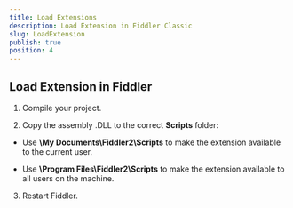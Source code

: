 ```yaml
---
title: Load Extensions
description: Load Extension in Fiddler Classic
slug: LoadExtension
publish: true
position: 4
---
```


Load Extension in Fiddler
-------------------------

1. Compile your project.

2. Copy the assembly .DLL to the correct **Scripts** folder:

 + Use **\My Documents\Fiddler2\Scripts** to make the extension available to the current user.

 + Use **\Program Files\Fiddler2\Scripts** to make the extension available to all users on the machine.

3. Restart Fiddler.
